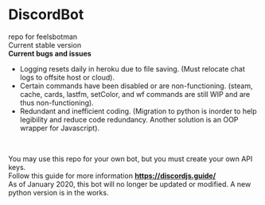 # DiscordBot
repo for feelsbotman <br>
Current stable version <br>
**Current bugs and issues** <br>
 - Logging resets daily in heroku due to file saving. (Must relocate chat logs to offsite host or cloud).
 - Certain commands have been disabled or are non-functioning. (steam, cache, cards, lastfm, setColor, and wf commands are still WIP and are thus non-functioning).
 - Redundant and inefficient coding. (Migration to python is inorder to help legibility and reduce code redundancy. Another solution is an OOP wrapper for Javascript). 
<br>


You may use this repo for your own bot, but you must create your own API keys. <br>
Follow this guide for more information  **https://discordjs.guide/** <br>
As of January 2020, this bot will no longer be updated or modified. A new python version is in the works. <br>
